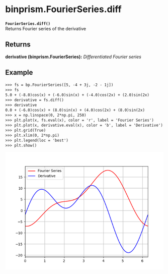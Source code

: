# binprism.FourierSeries.diff
**`FourierSeries.diff()`** <br />
Returns Fourier series of the derivative
## Returns
**derivative (binprism.FourierSeries):** *Differentiated Fourier series*
## Example
```
>>> fs = bp.FourierSeries([5, -4 + 3j, -2 - 1j])
>>> fs
5.0 + (-8.0)cos(x) + (-6.0)sin(x) + (-4.0)cos(2x) + (2.0)sin(2x)
>>> derivative = fs.diff()
>>> derivative
0.0 + (-6.0)cos(x) + (8.0)sin(x) + (4.0)cos(2x) + (8.0)sin(2x)
>>> x = np.linspace(0, 2*np.pi, 250)
>>> plt.plot(x, fs.eval(x), color = 'r', label = 'Fourier Series')
>>> plt.plot(x, derivative.eval(x), color = 'b', label = 'Derivative')
>>> plt.grid(True)
>>> plt.xlim(0, 2*np.pi)
>>> plt.legend(loc = 'best')
>>> plt.show()
```
![alt text](DiffExample.png "FourierSeries.diff() Example")
